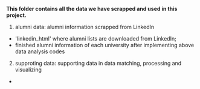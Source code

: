 **This folder contains all the data we have scrapped and used in this project.**
1. alumni data: alumni information scrapped from LinkedIn
  - 'linkedin_html' where alumni lists are downloaded from LinkedIn;
  - finished alumni information of each university after implementing above data analysis codes
2. supproting data: supporting data in data matching, processing and visualizing
  - 
